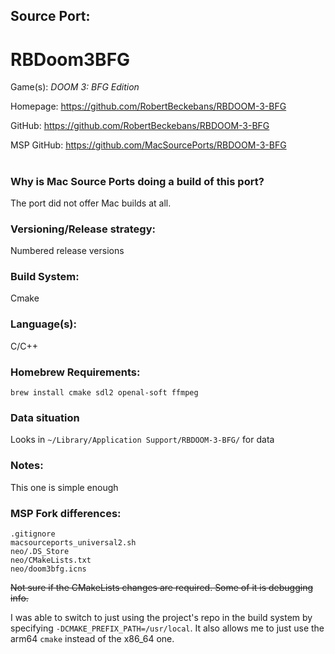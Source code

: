 ## Source Port:
# RBDoom3BFG

Game(s): *DOOM 3: BFG Edition*

Homepage: https://github.com/RobertBeckebans/RBDOOM-3-BFG

GitHub: https://github.com/RobertBeckebans/RBDOOM-3-BFG

MSP GitHub: https://github.com/MacSourcePorts/RBDOOM-3-BFG

#
### Why is Mac Source Ports doing a build of this port?
The port did not offer Mac builds at all.

### Versioning/Release strategy:
Numbered release versions

### Build System: 
Cmake

### Language(s):
C/C++

### Homebrew Requirements:

```
brew install cmake sdl2 openal-soft ffmpeg
```
### Data situation
Looks in `~/Library/Application Support/RBDOOM-3-BFG/` for data

### Notes:
This one is simple enough

### MSP Fork differences:
```
.gitignore
macsourceports_universal2.sh
neo/.DS_Store
neo/CMakeLists.txt
neo/doom3bfg.icns
```
~~Not sure if the CMakeLists changes are required. Some of it is debugging info.~~

I was able to switch to just using the project's repo in the build system by specifying `-DCMAKE_PREFIX_PATH=/usr/local`. It also allows me to just use the arm64 `cmake` instead of the x86_64 one.
